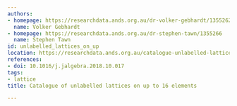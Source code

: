 ```yaml
---
authors:
- homepage: https://researchdata.ands.org.au/dr-volker-gebhardt/1355262
  name: Volker Gebhardt
- homepage: https://researchdata.ands.org.au/dr-stephen-tawn/1355266
  name: Stephen Tawn
id: unlabelled_lattices_on_up
location: https://researchdata.ands.org.au/catalogue-unlabelled-lattices-16-elements/1355270
references:
- doi: 10.1016/j.jalgebra.2018.10.017
tags:
- lattice
title: Catalogue of unlabelled lattices on up to 16 elements

---
```


